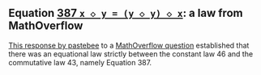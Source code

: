 ## Equation [387 `x ◇ y = (y ◇ y) ◇ x`](https://teorth.github.io/equational_theories/implications/?387): a law from MathOverflow
[This response by pastebee](https://mathoverflow.net/a/450905/766) to a [MathOverflow question](https://mathoverflow.net/questions/450890/is-there-an-identity-between-the-commutative-identity-and-the-constant-identity) established that there was an equational law strictly between the constant law 46 and the commutative law 43, namely Equation 387.
